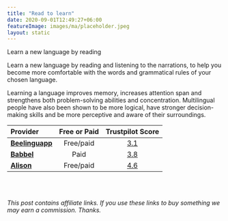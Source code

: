 ```yaml
---
title: "Read to learn"
date: 2020-09-01T12:49:27+06:00
featureImage: images/ma/placeholder.jpeg
layout: static
---
```


Learn a new language by reading

Learn a new language by reading and listening to the narrations, to help you become more comfortable with the words and grammatical rules of your chosen language.

Learning a language improves memory, increases attention span and strengthens both problem-solving abilities and concentration. Multilingual people have also been shown to be more logical, have stronger decision-making skills and be more perceptive and aware of their surroundings.

| Provider      | Free or Paid  |  Trustpilot Score  |
| :-----------          | :--------------:      |  :--------------:         |
| [**Beelinguapp**](https://beelinguapp.com/) | Free/paid | [3.1](https://www.trustpilot.com/review/beelinguapp.com) | 
| [**Babbel**](https://www.babbel.com/en/magazine/which-language-should-you-learn-quiz) | Paid | [3.8](https://www.trustpilot.com/review/babbel.com) | 
| [**Alison**](https://alison.com/courses/language) | Free/paid | [4.6](https://www.trustpilot.com/review/alison.com) | 
  

<br/><br/>

*This post contains affiliate links. If you use these links to buy something we may
earn a commission. Thanks.*






